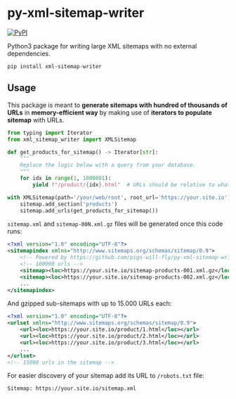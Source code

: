 # py-xml-sitemap-writer
[![PyPI](https://img.shields.io/pypi/v/xml-sitemap-writer.svg)](https://pypi.python.org/pypi/xml-sitemap-writer)

Python3 package for writing large XML sitemaps with no external dependencies.

```
pip install xml-sitemap-writer
```

## Usage

This package is meant to **generate sitemaps with hundred of thousands of URLs** in **memory-efficient way** by
making use of **iterators to populate sitemap** with URLs.

```python
from typing import Iterator
from xml_sitemap_writer import XMLSitemap

def get_products_for_sitemap() -> Iterator[str]:
    """
    Replace the logic below with a query from your database.
    """
    for idx in range(1, 1000001):
        yield f"/product/{idx}.html"  # URLs should be relative to what you provide as "root_url" below

with XMLSitemap(path='/your/web/root', root_url='https://your.site.io') as sitemap:
    sitemap.add_section('products')
    sitemap.add_urls(get_products_for_sitemap())
```

`sitemap.xml` and `sitemap-00N.xml.gz` files will be generated once this code runs:

```xml
<?xml version="1.0" encoding="UTF-8"?>
<sitemapindex xmlns="http://www.sitemaps.org/schemas/sitemap/0.9">
	<!-- Powered by https://github.com/pigs-will-fly/py-xml-sitemap-writer -->
	<!-- 100000 urls -->
	<sitemap><loc>https://your.site.io/sitemap-products-001.xml.gz</loc></sitemap>
	<sitemap><loc>https://your.site.io/sitemap-products-002.xml.gz</loc></sitemap>
    ...
</sitemapindex>
```

And gzipped sub-sitemaps with up to 15.000 URLs each:

```xml
<?xml version="1.0" encoding="UTF-8"?>
<urlset xmlns="http://www.sitemaps.org/schemas/sitemap/0.9">
	<url><loc>https://your.site.io/product/1.html</loc></url>
	<url><loc>https://your.site.io/product/2.html</loc></url>
	<url><loc>https://your.site.io/product/3.html</loc></url>
    ...
</urlset>
<!-- 15000 urls in the sitemap -->
```

For easier discovery of your sitemap add its URL to `/robots.txt` file:

```
Sitemap: https://your.site.io/sitemap.xml
```
